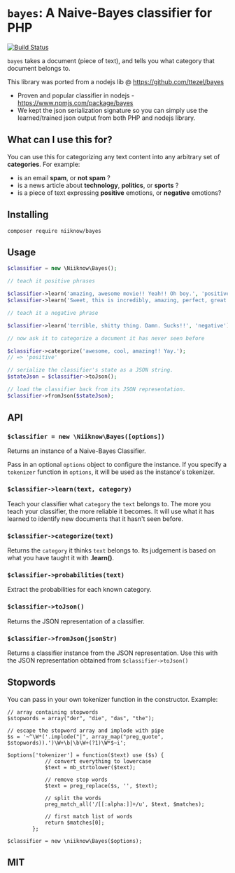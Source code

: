 # `bayes`: A Naive-Bayes classifier for PHP
[![Build Status](https://travis-ci.org/niiknow/bayes.svg?branch=master)](https://travis-ci.org/niiknow/bayes)

`bayes` takes a document (piece of text), and tells you what category that document belongs to.

This library was ported from a nodejs lib @ https://github.com/ttezel/bayes

* Proven and popular classifier in nodejs - https://www.npmjs.com/package/bayes
* We kept the json serialization signature so you can simply use the learned/trained json output from both PHP and nodejs library.

## What can I use this for?

You can use this for categorizing any text content into any arbitrary set of **categories**. For example:

- is an email **spam**, or **not spam** ?
- is a news article about **technology**, **politics**, or **sports** ?
- is a piece of text expressing **positive** emotions, or **negative** emotions?

## Installing

```
composer require niiknow/bayes
```

## Usage

```php
$classifier = new \Niiknow\Bayes();

// teach it positive phrases

$classifier->learn('amazing, awesome movie!! Yeah!! Oh boy.', 'positive');
$classifier->learn('Sweet, this is incredibly, amazing, perfect, great!!', 'positive');

// teach it a negative phrase

$classifier->learn('terrible, shitty thing. Damn. Sucks!!', 'negative');

// now ask it to categorize a document it has never seen before

$classifier->categorize('awesome, cool, amazing!! Yay.');
// => 'positive'

// serialize the classifier's state as a JSON string.
$stateJson = $classifier->toJson();

// load the classifier back from its JSON representation.
$classifier->fromJson($stateJson);

```

## API

### `$classifier = new \Niiknow\Bayes([options])`

Returns an instance of a Naive-Bayes Classifier.

Pass in an optional `options` object to configure the instance. If you specify a `tokenizer` function in `options`, it will be used as the instance's tokenizer.

### `$classifier->learn(text, category)`

Teach your classifier what `category` the `text` belongs to. The more you teach your classifier, the more reliable it becomes. It will use what it has learned to identify new documents that it hasn't seen before.

### `$classifier->categorize(text)`

Returns the `category` it thinks `text` belongs to. Its judgement is based on what you have taught it with **.learn()**.

### `$classifier->probabilities(text)`

Extract the probabilities for each known category.

### `$classifier->toJson()`

Returns the JSON representation of a classifier.

### `$classifier->fromJson(jsonStr)`

Returns a classifier instance from the JSON representation. Use this with the JSON representation obtained from `$classifier->toJson()`

## Stopwords

You can pass in your own tokenizer function in the constructor.  Example:

```
// array containing stopwords
$stopwords = array("der", "die", "das", "the");

// escape the stopword array and implode with pipe
$s = '~^\W*('.implode("|", array_map("preg_quote", $stopwords)).')\W+\b|\b\W+(?1)\W*$~i';

$options['tokenizer'] = function($text) use ($s) {
            // convert everything to lowercase
            $text = mb_strtolower($text);

            // remove stop words
            $text = preg_replace($s, '', $text);

            // split the words
            preg_match_all('/[[:alpha:]]+/u', $text, $matches);

            // first match list of words
            return $matches[0];
        };

$classifier = new \niiknow\Bayes($options);
```

## MIT

